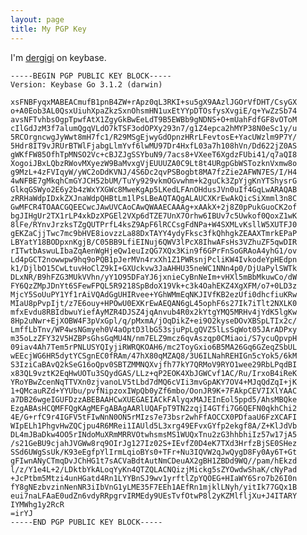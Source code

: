 ```yaml
---
layout: page
title: My PGP Key
---
```


I'm [dergigi](https://keybase.io/dergigi) on keybase.

    -----BEGIN PGP PUBLIC KEY BLOCK-----
    Version: Keybase Go 3.1.2 (darwin)

    xsFNBFyqxMABEACmufB1pnB4ZW+rApz0qL3RKI+su5gX9AAzlJGOrVfDHT/CsyGX
    o+A0Eob3AL0QsxUiuhXpaZkzSxnOhsmHN1uxEtYYpDTOsfysXvgiE/q+YwZzSb74
    avsNFTvhbsOgpTpwfAtX1ZgyGkBwEeLdT9B5EWBb9gNDNS+O+mUahFdfGF8vOToM
    cIlGdJzM3f7alumQgqVLdO7kTSF3odOPXy293n7/g1Z4epca2hMYP38N0eSc1y/u
    5RCOrgncwgJyWwt8mH7fc1/R29MSgEjwyGdOpnzHRrLFevtosE+YacUWzlm9P7Y/
    5Hdr8IT9vJRUrBTWlFjabgLlmYvf6lwMU97Dr4HxfL03a7h108hVn/Dd622jZ0AS
    gWKfFW85OfhTpMNSO2Vc+cBJZJgSSYbuN9/7acs8+VXeeT6XgdzFUbi41/q7aQI8
    XogoiJBxLQbzRWovMXyezW9BaMvxgVjEUUUZA0C9Lt8t4URgpGbWSTozknVxmw8o
    g9MzL+4zFVIqyW/yWC2oDdKVNJ/4S6Dc2qvPSBogbt8MA7fzZie2AFWN7ES/I/H4
    4wNFBE7gMkqhCmGYJCH52bUM/TuYy929vkmOGvwhm+k2guCk3ZpYjgKnYTShysrG
    GlkqGSWyo2E6y2b4zWxYXGWc8MweKgAp5LKedLFAnOHdusJVn0uIf4GqLwARAQAB
    zRRHaWdpIDxkZXJnaWdpQHBtLm1lPsLBeAQTAQgALAUCXKrEwAkQicSiXmml3n8C
    GwMFCR4TOAACGQEECwcJAwUVCAoCAwQWAAECAAAg+xAAkX+2j8Z0pPukGuoCK2of
    bgJIHgUr2TX1rLP4xkDzXPGEl2VXp6dTZE7UnX7Orhw6IBUv7c5Uwkof0QoxZ1wK
    8lFe/RYnvJrzksTZgQUTPrfL4ksZ9ApF6lRCCsgFdNPa+W4SXMLvKsllW5XUTFJ0
    gEKZaCjjTwc7mc9bHVE8iovzzLa88DxTAYY4ydyFksc3fkQhhgkZEAAXTmrkEPaP
    LBYatY18BODpxnKgjB/C05BB9LfiEINuj6QWV3lPcX8IhwAFsHs3VZhuZF5qwDIR
    rITwtbAswuLIbaZqAenWgHjeQw1euIzQG7XQx3Kin9f6GPrFnSoGRAoA4yhG1/ov
    Ld4pGCT2nowwpw9hq9oPQB1pJerMVn4rxXh1Z1PWRsnjPcliKW4IvkodeYpHEdpn
    k1/DjlbO15CwLtuvHoClZ9kI+GXUckvw3JaAHHU35neWC1NNn4p0/DjUaPylSWTk
    DLxNR/B9hFZG3MUkVVhn/yY1O95DFaYJ6jxnieCyBnNeIm+vHXl5mBbMkuwCo/dW
    FY6QzZMpJDnYt6SFewFPQL5R9218SpBdoX19Vk+c3k4OahEKZ4XgXFM/o7+0LD3z
    MjcY5SoUuPY1Yf1rAiVQAdGgUHIRvee+YGhWMmEqNKJIVfKB2ezUfi0dhcfiuKRw
    MIaU8pPvpIjt/z7E6ouy+HPOwU0EXKrEwAEQAN6gL45ophF6s27Ik7iTlt2NXLK0
    mfxEvdu8RBIdbwuYiefAyMZR4DJSZ4jqAnvub4R0x2kYtgYMQ5MRHv4jYdK5lgKw
    8Hp2uNwr+EjXOBW4F3pVxGpl/q/pMxmA/jOqDikZ+ei9O2kyseDOvXBSpLTIx2c/
    LmffLbTnv/WP4wsNGmyeh0V4aOptD3lbG53sjuPpLgQVZ5lLsSqWot05JArADPxy
    m35oLzZFY32V5HZBPsGhsGqMU4N/nm7ELZ9mcz6qvAszqp0CMiaoi/S7ycuQpvpH
    09iav4Ah7Tem5rPNLUSYQIyjiRWRQKOAH6/mc2ToyGxio6B5MA26Gq6GZeqZSbUL
    wEEcjWG6HR5dytYCSgnEC0fRAm/47hX80qMZAQ8/3U6ILNahREHIGn5cYok5/6kM
    S3IziCaBAvQ2kSeG16oQpv0SBTZMMNQXvjfh77kY7QRMoV9RYO1wee29RbLPqdBI
    x83QL9vztK2EqHwUOTu3SQydGAS/LLz+qP2EOK4XbJGWCvf1AC/Ru/IrxoB4iReK
    YRoYBwZcenNqTTVXn0zjvanoLV5tLbd7dMQ6cVIi3mvGpAKY7OV4+MJqQdZqI+jK
    1+QMcauRZd+YYUbu/pvfNipzoxIWpQb0yZf6mbo/OonJR9K+7FAkpCEV7IXlYAAC
    a7DB26wgeIGUFDzzABEBAAHCwXUEGAEIACkFAlyqxMAJEInEol5ppd5/AhsMBQke
    EzgABAsHCQMFFQgKAgMEFgABAgAARlUQAFpT9TN2zqjI4GTfi7G6QEFN0qkhChi2
    4E/G+rfC9r4IGFV5tFIwNnN0ON5rMIzs7e73bsr2whFfAOCCX0PDfaaU6FzXCAFI
    WIpELh1PhgvHwZQCjpu4R6MRei1IAUld5L3xrg49EFvxGYfp2ekgf8A/Z+KlJdVb
    DL4mJBaDkw4OO5rINdoMuXRmMRRVOtwhsmsMS1WUQxTnu2zG3hhbhiIz57w17jA5
    /s21GeBU9cjahJVGWw8rq9OIrJg127Iz02S+IEvfZ0D4eK7TXd3HrfzBjSE0SHez
    SSd6UWgSsUk/K93eEgfpYlIrmLqioBYs0+TFr+Nu3IQVW2qJwQygD8Fy0Ay6T+Gt
    gFIwnANyCTmqDvJChHG1t7sACVaBdtAutNmCDeuAX2gBH1ZBDd9WQ//pam/hEkzd
    l/z/Y1e4L+2/LDktbYkALoqYyKn4QTZQLACNQizjMickg5sZYOwdwShaK/cNyPad
    +JcPtbm5Mtzi4unHGatd4Rn1LYYBnSJ9wv1yrftlZpYQOEG+HIaWY6Sro7b26I0n
    fY8gNEzbvzinNenNR3iIbVnG1yLME35F7EEh1AEfRn1mjklLNyh/yitIk77GQx1B
    eui7naLFAaE0udZn6vdyRRpgrvIRMEdy9UEsTvfOtwP8l2yKZMlfljXu+J4ITARY
    IYMWhg1y2RcR
    =irYJ
    -----END PGP PUBLIC KEY BLOCK-----
